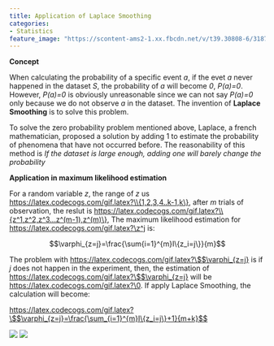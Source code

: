 ```yaml
---
title: Application of Laplace Smoothing
categories:
- Statistics
feature_image: "https://scontent-ams2-1.xx.fbcdn.net/v/t39.30808-6/318727714_1298950054279522_1327222508011670093_n.jpg?_nc_cat=108&ccb=1-7&_nc_sid=730e14&_nc_ohc=TnxHVTXAD_IAX-HmZVu&_nc_ht=scontent-ams2-1.xx&oh=00_AfBSzcy1lv2fJGWPylw7pRDyxpG_NNwrFmcdUXnopbawrg&oe=6394F523"
---
```


<script type="text/x-mathjax-config">  
    MathJax.Hub.Config({
        tex2jax: {
            inlineMath: [['$', '$']],
            displayMath: [['$$', '$$']],
            processEscapes: true,
            skipTags: ['script', 'noscript', 'style', 'textarea', 'pre', 'code']
        }
    });
</script>
<script async src="https://cdn.jsdelivr.net/npm/mathjax@2.7.5/MathJax.js?config=TeX-AMS_HTML"></script>




**Concept**

When calculating the probability of a specific event *a*, if the evet *a* never happened in the dataset *S*, the probability of *a* will become *0*, *P(a)=0*. However, *P(a)=0* is obviously unreasonable since we can not say *P(a)=0* only because
we do not observe *a* in the dataset. The invention of **Laplace Smoothing** is to solve this problem.

To solve the zero probability problem mentioned above, Laplace, a french mathematician, proposed a solution by adding 1 to estimate the probability of phenomena that have not occurred before. The reasonability of this method is *If the dataset is large enough, adding one will barely change the probability*

**Application in maximum likelihood estimation**

For a random variable *z*, the range of *z* us https://latex.codecogs.com/gif.latex?\\{1,2,3,4..k-1,k\}, after *m* trials of observation, the reslut is https://latex.codecogs.com/gif.latex?\\{z^1,z^2,z^3...z^(m-1),z^(m)\}, The 
maximum likelihood estimation for https://latex.codecogs.com/gif.latex?\z^j is:

$$\varphi_{z=j}=\frac{\sum{i=1}^{m}I\{z_i=j\}}{m}$$

The problem with https://latex.codecogs.com/gif.latex?\$$\varphi_{z=j} is if *j* does not happen in the experiment, then, the estimation of https://latex.codecogs.com/gif.latex?\$$\varphi_{z=j} will be https://latex.codecogs.com/gif.latex?\0.
 If apply Laplace Smoothing, the calculation will become:

https://latex.codecogs.com/gif.latex?\$$\varphi_{z=j}=\frac{\sum_{i=1}^{m}I\{z_i=j\}+1}{m+k}$$

<img src="http://chart.googleapis.com/chart?cht=tx&chl=\Large x=\frac{-b\pm\sqrt{b^2-4ac}}{2a}" style="border:none;">

<img src="https://latex.codecogs.com/png.latex? \Large x=\frac{-b\pm\sqrt{b^2-4ac}}{2a}">


